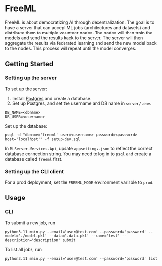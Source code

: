 # FreeML

FreeML is about democratizing AI through decentralization. The goal is to have a server that can accept ML jobs (architectures and datasets) and distribute them to multiple volunteer nodes. The nodes will then train the models and send the results back to the server. The server will then aggregate the results via federated learning and send the new model back to the nodes. This process will repeat until the model converges.

## Getting Started

### Setting up the server

To set up the server:

1. Install [Postgres](https://www.postgresql.org/download/) and create a database.
2. Set up Postgres, and set the username and DB name in `server/.env`.

```
DB_NAME=<dbname>
DB_USER=<username>
```

Set up the database:

```
psql -d "dbname='freeml' user=<username> password=<password> host='localhost'" -f setup-dev.sql
```

In `MLServer.Services.Api`, update `appsettings.json` to reflect the correct database connection string. You may need to log in to `psql` and create a database called `freeml` first.

### Setting up the CLI client

For a prod deployment, set the `FREEML_MODE` environment variable to `prod`.

## Usage

### CLI

To submit a new job, run

```
python3.11 main.py --email='user@test.com' --password='password' --model='./model.pkl' --data='.data.pkl' --name='test' --description='description' submit
```

To list all jobs, run

```
python3.11 main.py --email='user@test.com' --password='password' list
```
